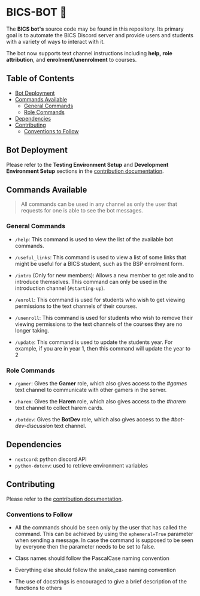 # BICS-BOT 🤖
The **BICS bot's** source code may be found in this repository. Its primary goal is to automate the BICS Discord server and provide users and students with a variety of ways to interact with it.

The bot now supports text channel instructions including **help,** **role attribution**, and **enrolment/unenrolment** to courses.

## Table of Contents
- [Bot Deployment](#bot-deployment)
- [Commands Available](#commands-available)
    - [General Commands](#general-commands)
    - [Role Commands](#role-commands)
- [Dependencies](#dependencies)
- [Contributing](#contributing)
    - [Conventions to Follow](#conventions-to-follow)

## Bot Deployment
Please refer to the **Testing Environment Setup** and **Development Environment Setup** sections in the [contribution documentation](https://github.com/Luxembourg-Open-Source-Club/BICS-BOT/blob/main/.github/CONTRIBUTING.md).


## Commands Available
> All commands can be used in any channel as only the user that requests for one is able to see the bot messages.

### General Commands
- `/help`: This command is used to view the list of the available bot commands.
  
- `/useful_links`: This command is used to view a list of some links that might be useful for a BICS student, such as the BSP enrolment form.

- `/intro` (Only for new members): Allows a new member to get role and to introduce themselves. This command can only be used in the introduction channel (`#starting-up`).

- `/enroll`: This command is used for students who wish to get viewing permissions to the text channels of their courses.

- `/unenroll`: This command is used for students who wish to remove their viewing permissions to the text channels of the courses they are no longer taking.

- `/update`: This command is used to update the students year. For example, if you are in year 1, then this command will update the year to 2

### Role Commands

- `/gamer`: Gives the **Gamer** role, which also gives access to the *#games* text channel to communicate with other gamers in the server.

- `/harem`: Gives the **Harem** role, which also gives access to the *#harem* text channel to collect harem cards.

- `/botdev`: Gives the **BotDev** role, which also gives access to the *#bot-dev-discussion* text channel.


## Dependencies
- `nextcord`: python discord API
- `python-dotenv`: used to retrieve environment variables

## Contributing

Please refer to the [contribution documentation](https://github.com/Luxembourg-Open-Source-Club/BICS-BOT/blob/main/.github/CONTRIBUTING.md).

### Conventions to Follow
- All the commands should be seen only by the user that has called the command. This can be achieved by using the `ephemeral=True` parameter when sending a message. 
In case the command is supposed to be seen by everyone then the parameter needs to be set to false.

- Class names should follow the PascalCase naming convention

- Everything else should follow the snake_case naming convention

- The use of docstrings is encouraged to give a brief description of the functions to others 
